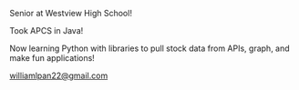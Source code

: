 Senior at Westview High School!

Took APCS in Java!

Now learning Python with libraries to pull stock data from APIs, graph, and make fun applications!

williamlpan22@gmail.com
